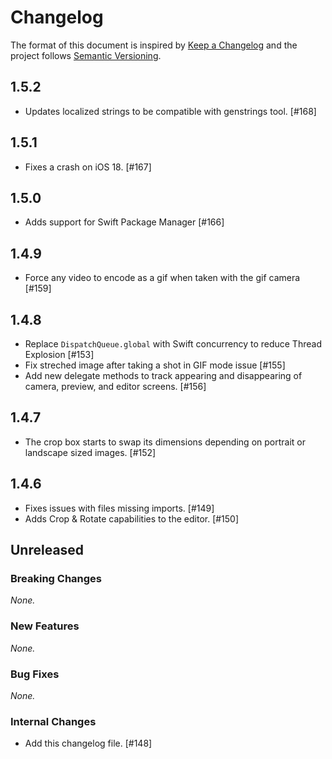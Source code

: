 # Changelog

The format of this document is inspired by [Keep a Changelog](https://keepachangelog.com/en/1.0.0/) and the project follows [Semantic Versioning](https://semver.org/spec/v2.0.0.html).

<!-- This is a comment, you won't see it when GitHub renders the Markdown file.

When releasing a new version:

1. Remove any empty section (those with `_None._`)
2. Update the `## Unreleased` header to `## [<version_number>](https://github.com/tumblr/Kanvas-iOS/releases/tag/<version_number>)`
3. Add a new "Unreleased" section for the next iteration, by copy/pasting the following template:

## Unreleased

### Breaking Changes

_None._

### New Features

_None._

### Bug Fixes

_None._

### Internal Changes

_None._

-->

## 1.5.2

- Updates localized strings to be compatible with genstrings tool. [#168]

## 1.5.1

- Fixes a crash on iOS 18. [#167]

## 1.5.0

- Adds support for Swift Package Manager [#166]

## 1.4.9

- Force any video to encode as a gif when taken with the gif camera [#159]

## 1.4.8

- Replace `DispatchQueue.global` with Swift concurrency to reduce Thread Explosion [#153]
- Fix streched image after taking a shot in GIF mode issue [#155]
- Add new delegate methods to track appearing and disappearing of camera, preview, and editor screens. [#156]

## 1.4.7

- The crop box starts to swap its dimensions depending on portrait or landscape sized images. [#152]

## 1.4.6

- Fixes issues with files missing imports. [#149]
- Adds Crop & Rotate capabilities to the editor. [#150]

## Unreleased

### Breaking Changes

_None._

### New Features

_None._

### Bug Fixes

_None._

### Internal Changes

- Add this changelog file. [#148]

